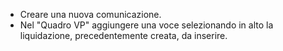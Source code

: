 - Creare una nuova comunicazione.
- Nel "Quadro VP" aggiungere una voce selezionando in alto la liquidazione,
  precedentemente creata, da inserire.
